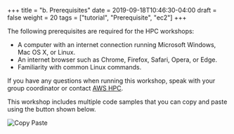 +++
title = "b. Prerequisites"
date = 2019-09-18T10:46:30-04:00
draft = false
weight = 20
tags = ["tutorial", "Prerequisite", "ec2"]
+++

The following prerequisites are required for the HPC workshops:

- A computer with an internet connection running Microsoft Windows, Mac OS X, or Linux.
- An internet browser such as Chrome, Firefox, Safari, Opera, or Edge.
- Familiarity with common Linux commands.

If you have any questions when running this workshop, speak with your group coordinator or contact [AWS HPC](https://aws.amazon.com/hpc/).

This workshop includes multiple code samples that you can copy and paste using the button shown below.

![Copy Paste](/images/introductory-steps/copy-paste.png)
